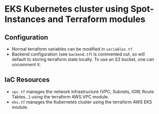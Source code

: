 # EKS Kubernetes cluster using Spot-Instances and Terraform modules

## Configuration
- Normal terraform variables can be modified in `variables.tf`.
- Backend configuration (see `backend.tf`) is commented out, so will default to storing terraform state locally. To use an S3 bucket, one can uncomment it.

## IaC Resources
- `vpc.tf` manages the network infrastructure (VPC, Subnets, IGW, Route Tables...) using the terraform AWS VPC module.
- `eks.tf` manages the Kubernetes cluster using the terraform AWS EKS module.
